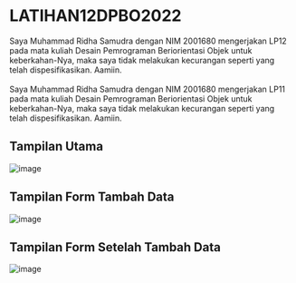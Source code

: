 # LATIHAN12DPBO2022
Saya Muhammad Ridha Samudra dengan NIM 2001680 mengerjakan LP12 pada mata kuliah Desain Pemrograman Beriorientasi Objek
untuk keberkahan-Nya, maka saya tidak melakukan kecurangan seperti yang telah dispesifikasikan. Aamiin.
<br>
<br>
Saya Muhammad Ridha Samudra dengan NIM 2001680 mengerjakan LP11 pada mata kuliah Desain Pemrograman Beriorientasi Objek
untuk keberkahan-Nya, maka saya tidak melakukan kecurangan seperti yang telah dispesifikasikan. Aamiin.
<br>
## Tampilan Utama
![image](https://user-images.githubusercontent.com/80692514/170838115-c089ef39-bed2-4ed2-b191-43d3662081cb.png)
<br>
## Tampilan Form Tambah Data
![image](https://user-images.githubusercontent.com/80692514/170838175-d38cefac-cd18-437a-94ff-47378f3e4d9b.png)
<br>
## Tampilan Form Setelah Tambah Data
![image](https://user-images.githubusercontent.com/80692514/170838229-10dd8800-8ede-4bae-995a-84bbcc7974a9.png)
<br>


